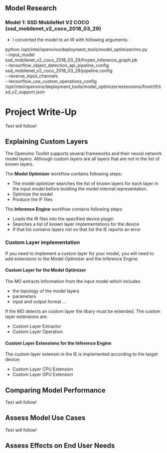 ## Model Research

### Model 1: SSD MobileNet V2 COCO (ssd_mobilenet_v2_coco_2018_03_29)

- I converted the model to an IR with following arguments:

python /opt/intel/openvino/deployment_tools/model_optimizer/mo.py \
--input_model ssd_mobilenet_v2_coco_2018_03_29/frozen_inference_graph.pb \
--tensorflow_object_detection_api_pipeline_config ssd_mobilenet_v2_coco_2018_03_29/pipeline.config \
--reverse_input_channels \
--tensorflow_use_custom_operations_config /opt/intel/openvino/deployment_tools/model_optimizer/extensions/front/tf/ssd_v2_support.json

# Project Write-Up

Text will follow!

## Explaining Custom Layers

The Openvino Toolkit supports several frameworks and their neural network model layers. Although custom layers are all layers that are not in the list of known layers.

The **Model Optimizer** workflow contains following steps:

- The model optimizer searches the list of known layers for each layer in the input model before buidling the model internal representation.
- Optimize the model
- Produce the IF files

The **Inference Engine** workflow contains following steps:

- Loads the IR files into the specified device plugin
- Searches a list of known layer implementations for the device
- If that list contains layers not on that list the IE reports an error

### Custom Layer implementation
If you need to implement a custom layer for your model, you will need to add extensions to the Model Optimizer and the Inference Engine.
#### Custom Layer for the Model Optimizer
The MO extracts Information from the input model which includes 
- the topology of the model layers 
- parameters
- input and output format ...

If the MO detects an custom layer the libary must be extended. The custom layer extensions are:
- Custom Layer Extractor
- Custom Layer Operation

#### Custom Layer Extensions for the Inference Engine

The custom layer extensin in the IE is implemented according to the target device:
- Custom Layer CPU Extension
- Custom Layer GPU Extension


## Comparing Model Performance

Text will follow!


## Assess Model Use Cases

Text will follow!

## Assess Effects on End User Needs
